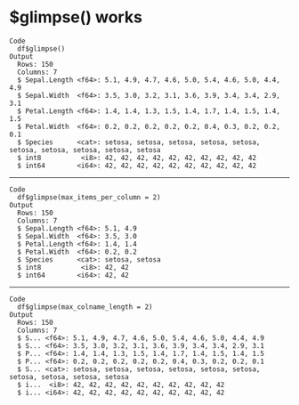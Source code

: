 # $glimpse() works

    Code
      df$glimpse()
    Output
      Rows: 150
      Columns: 7
      $ Sepal.Length <f64>: 5.1, 4.9, 4.7, 4.6, 5.0, 5.4, 4.6, 5.0, 4.4, 4.9
      $ Sepal.Width  <f64>: 3.5, 3.0, 3.2, 3.1, 3.6, 3.9, 3.4, 3.4, 2.9, 3.1
      $ Petal.Length <f64>: 1.4, 1.4, 1.3, 1.5, 1.4, 1.7, 1.4, 1.5, 1.4, 1.5
      $ Petal.Width  <f64>: 0.2, 0.2, 0.2, 0.2, 0.2, 0.4, 0.3, 0.2, 0.2, 0.1
      $ Species      <cat>: setosa, setosa, setosa, setosa, setosa, setosa, setosa, setosa, setosa, setosa
      $ int8          <i8>: 42, 42, 42, 42, 42, 42, 42, 42, 42, 42
      $ int64        <i64>: 42, 42, 42, 42, 42, 42, 42, 42, 42, 42

---

    Code
      df$glimpse(max_items_per_column = 2)
    Output
      Rows: 150
      Columns: 7
      $ Sepal.Length <f64>: 5.1, 4.9
      $ Sepal.Width  <f64>: 3.5, 3.0
      $ Petal.Length <f64>: 1.4, 1.4
      $ Petal.Width  <f64>: 0.2, 0.2
      $ Species      <cat>: setosa, setosa
      $ int8          <i8>: 42, 42
      $ int64        <i64>: 42, 42

---

    Code
      df$glimpse(max_colname_length = 2)
    Output
      Rows: 150
      Columns: 7
      $ S... <f64>: 5.1, 4.9, 4.7, 4.6, 5.0, 5.4, 4.6, 5.0, 4.4, 4.9
      $ S... <f64>: 3.5, 3.0, 3.2, 3.1, 3.6, 3.9, 3.4, 3.4, 2.9, 3.1
      $ P... <f64>: 1.4, 1.4, 1.3, 1.5, 1.4, 1.7, 1.4, 1.5, 1.4, 1.5
      $ P... <f64>: 0.2, 0.2, 0.2, 0.2, 0.2, 0.4, 0.3, 0.2, 0.2, 0.1
      $ S... <cat>: setosa, setosa, setosa, setosa, setosa, setosa, setosa, setosa, setosa, setosa
      $ i...  <i8>: 42, 42, 42, 42, 42, 42, 42, 42, 42, 42
      $ i... <i64>: 42, 42, 42, 42, 42, 42, 42, 42, 42, 42


